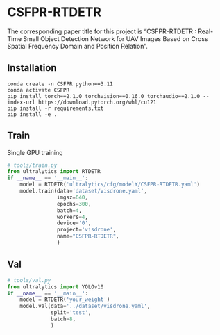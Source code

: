 
# CSFPR-RTDETR

The corresponding paper title for this project is “CSFPR-RTDETR : Real-Time Small Object Detection Network for UAV Images Based on Cross Spatial Frequency Domain and Position Relation”.

## Installation

```
conda create -n CSFPR python==3.11
conda activate CSFPR
pip install torch==2.1.0 torchvision==0.16.0 torchaudio==2.1.0 --index-url https://download.pytorch.org/whl/cu121
pip install -r requirements.txt
pip install -e .
```

## Train

Single GPU training

```python
# tools/train.py
from ultralytics import RTDETR
if __name__ == '__main__':
    model = RTDETR('ultralytics/cfg/modelY/CSFPR-RTDETR.yaml')
    model.train(data='dataset/visdrone.yaml',
                imgsz=640,
                epochs=300,
                batch=4,
                workers=4,
                device='0',
                project='visdrone',
                name="CSFPR-RTDETR",
                )

```

## Val

```python
# tools/val.py
from ultralytics import YOLOv10
if __name__ == '__main__':
	model = RTDETR('your_weight')
	model.val(data='../dataset/visdrone.yaml',
              split='test',
              batch=8,
              )
```
